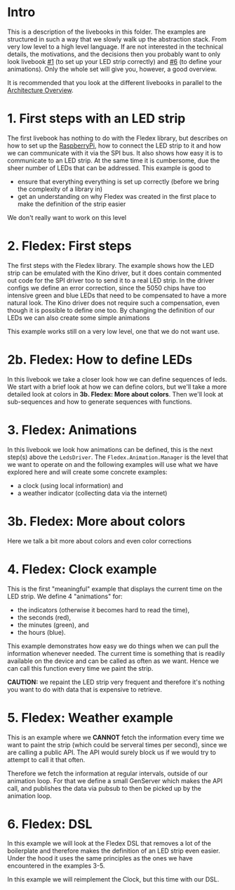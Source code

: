 # Intro
This is a description of the livebooks in this folder. The examples are structured in such a way that we slowly walk up the abstraction stack. From very low level to a high level language. If are not interested in the technical details, the motivations, and the decisions then you probably want to only look livebook [#1](livebooks/README.md#1-first-steps-with-an-led-strip) (to set up your LED strip correctly) and [#6](livebooks/README.md#6-fledex-dsl) (to define your animations). Only the whole set will give you, however, a good overview.

It is recommended that you look at the different livebooks in parallel to the [Architecture Overview](../docs/architecture.md).

# 1. First steps with an LED strip
The first livebook has nothing to do with the Fledex library, but describes on how to set up the [RaspberryPi](https://www.raspberrypi.org/), how to connect the LED strip to it and how we can communicate with it via the SPI bus. It also shows how easy it is to communicate to an LED strip. At the same time it is cumbersome, due the sheer number of LEDs that can be addressed. This example is good to

- ensure that everything everything is set up correctly (before we bring the complexity of a library in)
- get an understanding on why Fledex was created in the first place to make the definition of the strip easier

We don't really want to work on this level

# 2. Fledex: First steps
The first steps with the Fledex library. The example shows how the LED strip can be emulated with
the Kino driver, but it does contain commented out code for the SPI driver too to send it to a
real LED strip.
In the driver configs we define an error correction, since the 5050 chips have too intensive green
and blue LEDs that need to be compensated to have a more natural look. The Kino driver does not
require such a compensation, even though it is possible to define one too.
By changing the definition of our LEDs we can also create some simple animations

This example works still on a very low level, one that we do not want use. 

# 2b. Fledex: How to define LEDs
In this livebook we take a closer look how we can define sequences of leds. We start with a brief look at how we can define colors, but we'll take a more detailed look at colors
in __3b. Fledex: More about colors__. Then we'll look at sub-sequences and how to
generate sequences with functions.

# 3. Fledex: Animations
In this livebook we look how animations can be defined, this is the next step(s) above the `LedsDriver`. The `Fledex.Animation.Manager` is the level that we want to operate on and the following examples will use what we have explored here and will create some concrete examples:

* a clock (using local information) and 
* a weather indicator (collecting data via the internet)

# 3b. Fledex: More about colors
Here we talk a bit more about colors and even color corrections

# 4. Fledex: Clock example
This is the first "meaningful" example that displays the current time on the LED strip. We define 4 "animations" for:

* the indicators (otherwise it becomes hard to read the time), 
* the seconds (red), 
* the minutes (green), and 
* the hours (blue).

This example demonstrates how easy we do things when we can pull the information whenever needed. The current time is something that is readily available on the device and can be called as often as we want. Hence we can call this function every time we paint the strip.

**CAUTION:** we repaint the LED strip very frequent and therefore it's nothing you want to do with data that is expensive to retrieve.

# 5. Fledex: Weather example
This is an example where we **CANNOT** fetch the information every time we want to paint the strip (which could be serveral times per second), since we are calling a public API. The API would surely block us if we would try to attempt to call it that often.

Therefore we fetch the information at regular intervals, outside of our animation loop. For that we define a small GenServer which makes the API call, and publishes the data via pubsub to then be picked up by the animation loop.

# 6. Fledex: DSL
In this example we will look at the Fledex DSL that removes a lot of the boilerplate and therefore makes the definition of an LED strip even easier. Under the hood it uses the same principles as the ones we have encountered in the examples 3-5.

In this example we will reimplement the Clock, but this time with our DSL.